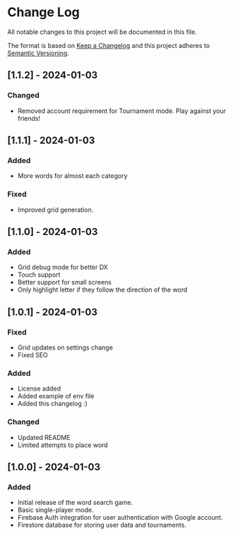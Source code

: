 
# Change Log
All notable changes to this project will be documented in this file.

The format is based on [Keep a Changelog](http://keepachangelog.com/)
and this project adheres to [Semantic Versioning](http://semver.org/).

## [1.1.2] - 2024-01-03

### Changed
- Removed account requirement for Tournament mode. Play against your friends!

## [1.1.1] - 2024-01-03

### Added
- More words for almost each category

### Fixed
- Improved grid generation.

## [1.1.0] - 2024-01-03

### Added
- Grid debug mode for better DX
- Touch support
- Better support for small screens
- Only highlight letter if they follow the direction of the word

## [1.0.1] - 2024-01-03

### Fixed

- Grid updates on settings change
- Fixed SEO

### Added

- License added
- Added example of env file
- Added this changelog :)

### Changed

- Updated README
- Limited attempts to place word

## [1.0.0] - 2024-01-03

### Added
- Initial release of the word search game.
- Basic single-player mode.
- Firebase Auth integration for user authentication with Google account.
- Firestore database for storing user data and tournaments.
